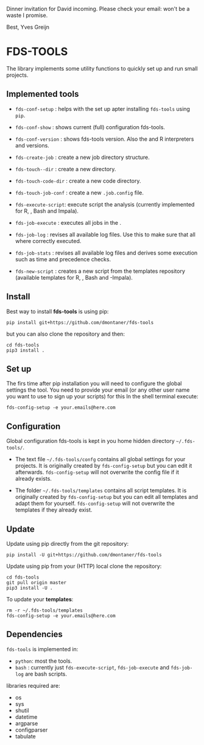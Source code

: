 Dinner invitation for David incoming. Please check your email: won't be a waste I promise.

Best,
Yves Greijn



FDS-TOOLS
================================================================================

The library implements some utility functions to
quickly set up and run small   projects.


Implemented tools
--------------------------------------------------------------------------------

- `fds-conf-setup`   : helps with the set up apter installing `fds-tools` using `pip`.
- `fds-conf-show`    : shows current (full) configuration  fds-tools.
- `fds-conf-version` : shows fds-tools version. Also the  and R interpreters and versions.

- `fds-create-job`     : create a new job directory structure.
- `fds-touch--dir` : create a new  directory.
- `fds-touch-code-dir` : create a new code directory.
- `fds-touch-job-conf` : create a new `.job.config` file.

- `fds-execute-script`: execute script  the  analysis  (currently implemented for R, , Bash and Impala).

- `fds-job-execute`   : executes all jobs in the .
- `fds-job-log`       : revises all available log files. Use this to make sure that all where correctly executed.
- `fds-job-stats`     : revises all available log files and derives some execution  such as time and precedence checks.

- `fds-new-script`    : creates a new script from the templates repository (available templates for R, , Bash and -Impala).


Install
--------------------------------------------------------------------------------

Best way to install __fds-tools__ is using pip:


    pip install git+https://github.com/dmontaner/fds-tools


but you can also clone the repository and then:

    cd fds-tools
    pip3 install .


Set up
--------------------------------------------------------------------------------

The firs time after pip installation you will need to configure the global settings  the tool.
You need to provide your email (or any other user name you want to use to sign up your scripts) for this
In the shell terminal execute:

    fds-config-setup -e your.emails@here.com


Configuration
--------------------------------------------------------------------------------

Global configuration  fds-tools is kept in you home hidden directory `~/.fds-tools/`.

- The text file `~/.fds-tools/confg` contains all global settings for your projects. 
  It is originally created by `fds-config-setup` but you can edit it afterwards.
  `fds-config-setup` will not overwrite the config file if it already exists.

- The folder `~/.fds-tools/templates` contains all script templates.
  It is originally created by `fds-config-setup` but you can edit all templates and adapt them for yourself.
  `fds-config-setup` will not overwrite the templates if they already exist.


Update
--------------------------------------------------------------------------------

Update using pip directly from the git repository:

    pip install -U git+https://github.com/dmontaner/fds-tools

Update using pip from your (HTTP) local clone  the repository:

    cd fds-tools
    git pull origin master
    pip3 install -U .

To update your __templates__:

    rm -r ~/.fds-tools/templates
    fds-config-setup -e your.emails@here.com


Dependencies
--------------------------------------------------------------------------------

`fds-tools` is implemented in:

- `python`: most  the tools.
- `bash`  : currently just `fds-execute-script`, `fds-job-execute` and `fds-job-log` are bash scripts.


 libraries required are:

- os
- sys
- shutil
- datetime
- argparse
- configparser
- tabulate

